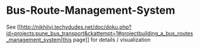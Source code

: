 # Bus-Route-Management-System

See [[http://nikhilvj.techydudes.net/doc/doku.php?id=projects:pune_bus_transport&ckattempt=1#projectbuilding_a_bus_routes_management_system|this page]] for details / visualization
